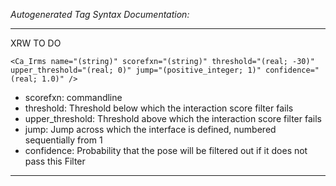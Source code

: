 _Autogenerated Tag Syntax Documentation:_

---
XRW TO DO

```
<Ca_Irms name="(string)" scorefxn="(string)" threshold="(real; -30)" upper_threshold="(real; 0)" jump="(positive_integer; 1)" confidence="(real; 1.0)" />
```

-   scorefxn: commandline
-   threshold: Threshold below which the interaction score filter fails
-   upper_threshold: Threshold above which the interaction score filter fails
-   jump: Jump across which the interface is defined, numbered sequentially from 1
-   confidence: Probability that the pose will be filtered out if it does not pass this Filter

---
